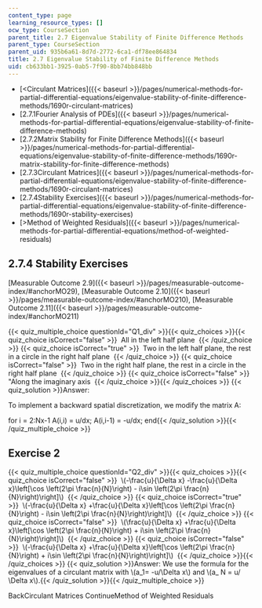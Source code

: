 ```yaml
---
content_type: page
learning_resource_types: []
ocw_type: CourseSection
parent_title: 2.7 Eigenvalue Stability of Finite Difference Methods
parent_type: CourseSection
parent_uid: 935b6a61-8d7d-2772-6ca1-df78ee864834
title: 2.7 Eigenvalue Stability of Finite Difference Methods
uid: cb633bb1-3925-0ab5-7f90-8bb74bb848bb
---
```


*   [\<Circulant Matrices]({{< baseurl >}}/pages/numerical-methods-for-partial-differential-equations/eigenvalue-stability-of-finite-difference-methods/1690r-circulant-matrices)
*   [2.7.1Fourier Analysis of PDEs]({{< baseurl >}}/pages/numerical-methods-for-partial-differential-equations/eigenvalue-stability-of-finite-difference-methods)
*   [2.7.2Matrix Stability for Finite Difference Methods]({{< baseurl >}}/pages/numerical-methods-for-partial-differential-equations/eigenvalue-stability-of-finite-difference-methods/1690r-matrix-stability-for-finite-difference-methods)
*   [2.7.3Circulant Matrices]({{< baseurl >}}/pages/numerical-methods-for-partial-differential-equations/eigenvalue-stability-of-finite-difference-methods/1690r-circulant-matrices)
*   [2.7.4Stability Exercises]({{< baseurl >}}/pages/numerical-methods-for-partial-differential-equations/eigenvalue-stability-of-finite-difference-methods/1690r-stability-exercises)
*   [\>Method of Weighted Residuals]({{< baseurl >}}/pages/numerical-methods-for-partial-differential-equations/method-of-weighted-residuals)

2.7.4 Stability Exercises
-------------------------

[Measurable Outcome 2.9]({{< baseurl >}}/pages/measurable-outcome-index/#anchorMO29), [Measurable Outcome 2.10]({{< baseurl >}}/pages/measurable-outcome-index/#anchorMO210), [Measurable Outcome 2.11]({{< baseurl >}}/pages/measurable-outcome-index/#anchorMO211)

{{< quiz_multiple_choice questionId="Q1_div" >}}{{< quiz_choices >}}{{< quiz_choice isCorrect="false" >}}&nbsp; All in the left half plane &nbsp;{{< /quiz_choice >}}
{{< quiz_choice isCorrect="true" >}}&nbsp; Two in the left half plane, the rest in a circle in the right half plane &nbsp;{{< /quiz_choice >}}
{{< quiz_choice isCorrect="false" >}}&nbsp; Two in the right half plane, the rest in a circle in the right half plane &nbsp;{{< /quiz_choice >}}
{{< quiz_choice isCorrect="false" >}}&nbsp; "Along the imaginary axis &nbsp;{{< /quiz_choice >}}{{< /quiz_choices >}}
{{< quiz_solution >}}Answer:

To implement a backward spatial discretization, we modify the matrix A:

for i = 2:Nx-1 A(i,i) = u/dx; A(i,i-1) = -u/dx; end{{< /quiz_solution >}}{{< /quiz_multiple_choice >}}

Exercise 2
----------

{{< quiz_multiple_choice questionId="Q2_div" >}}{{< quiz_choices >}}{{< quiz_choice isCorrect="false" >}}&nbsp; \\(-\\frac{u}{\\Delta x} -\\frac{u}{\\Delta x}\\left\[\\cos \\left(2\\pi \\frac{n}{N}\\right) - i\\sin \\left(2\\pi \\frac{n}{N}\\right)\\right\]\\) &nbsp;{{< /quiz_choice >}}
{{< quiz_choice isCorrect="true" >}}&nbsp; \\(-\\frac{u}{\\Delta x} +\\frac{u}{\\Delta x}\\left\[\\cos \\left(2\\pi \\frac{n}{N}\\right) - i\\sin \\left(2\\pi \\frac{n}{N}\\right)\\right\]\\) &nbsp;{{< /quiz_choice >}}
{{< quiz_choice isCorrect="false" >}}&nbsp; \\(\\frac{u}{\\Delta x} +\\frac{u}{\\Delta x}\\left\[\\cos \\left(2\\pi \\frac{n}{N}\\right) + i\\sin \\left(2\\pi \\frac{n}{N}\\right)\\right\]\\) &nbsp;{{< /quiz_choice >}}
{{< quiz_choice isCorrect="false" >}}&nbsp; \\(-\\frac{u}{\\Delta x} +\\frac{u}{\\Delta x}\\left\[\\cos \\left(2\\pi \\frac{n}{N}\\right) + i\\sin \\left(2\\pi \\frac{n}{N}\\right)\\right\]\\) &nbsp;{{< /quiz_choice >}}{{< /quiz_choices >}}
{{< quiz_solution >}}Answer: We use the formula for the eigenvalues of a circulant matrix with \\(a\_1= -u/\\Delta x\\) and \\(a\_ N = u/ \\Delta x\\).{{< /quiz_solution >}}{{< /quiz_multiple_choice >}}

BackCirculant Matrices ContinueMethod of Weighted Residuals